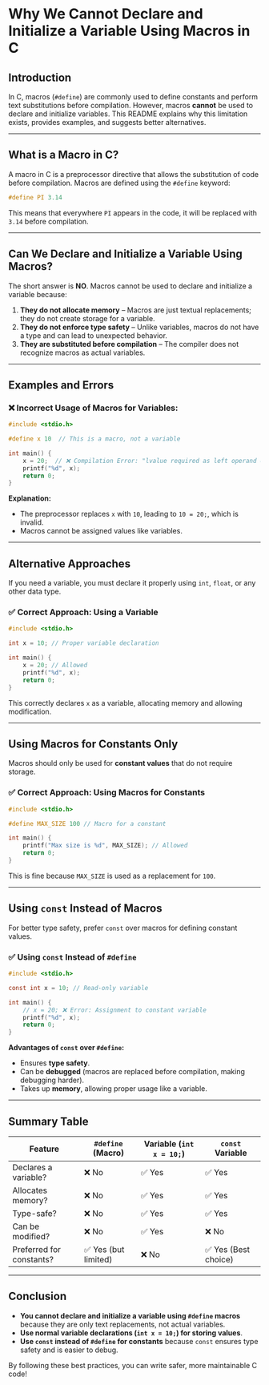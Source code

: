 # Why We Cannot Declare and Initialize a Variable Using Macros in C

## Introduction
In C, macros (`#define`) are commonly used to define constants and perform text substitutions before compilation. However, macros **cannot** be used to declare and initialize variables. This README explains why this limitation exists, provides examples, and suggests better alternatives.

---

## What is a Macro in C?
A macro in C is a preprocessor directive that allows the substitution of code before compilation. Macros are defined using the `#define` keyword:

```c
#define PI 3.14
```

This means that everywhere `PI` appears in the code, it will be replaced with `3.14` before compilation.

---

## Can We Declare and Initialize a Variable Using Macros?
The short answer is **NO**. Macros cannot be used to declare and initialize a variable because:
1. **They do not allocate memory** – Macros are just textual replacements; they do not create storage for a variable.
2. **They do not enforce type safety** – Unlike variables, macros do not have a type and can lead to unexpected behavior.
3. **They are substituted before compilation** – The compiler does not recognize macros as actual variables.

---

## Examples and Errors

### ❌ Incorrect Usage of Macros for Variables:
```c
#include <stdio.h>

#define x 10  // This is a macro, not a variable

int main() {
    x = 20;  // ❌ Compilation Error: "lvalue required as left operand of assignment"
    printf("%d", x);
    return 0;
}
```
**Explanation:**
- The preprocessor replaces `x` with `10`, leading to `10 = 20;`, which is invalid.
- Macros cannot be assigned values like variables.

---

## Alternative Approaches
If you need a variable, you must declare it properly using `int`, `float`, or any other data type.

### ✅ Correct Approach: Using a Variable
```c
#include <stdio.h>

int x = 10; // Proper variable declaration

int main() {
    x = 20; // Allowed
    printf("%d", x);
    return 0;
}
```
This correctly declares `x` as a variable, allocating memory and allowing modification.

---

## Using Macros for Constants Only
Macros should only be used for **constant values** that do not require storage.

### ✅ Correct Approach: Using Macros for Constants
```c
#include <stdio.h>

#define MAX_SIZE 100 // Macro for a constant

int main() {
    printf("Max size is %d", MAX_SIZE); // Allowed
    return 0;
}
```
This is fine because `MAX_SIZE` is used as a replacement for `100`.

---

## Using `const` Instead of Macros
For better type safety, prefer `const` over macros for defining constant values.

### ✅ Using `const` Instead of `#define`
```c
#include <stdio.h>

const int x = 10; // Read-only variable

int main() {
    // x = 20; ❌ Error: Assignment to constant variable
    printf("%d", x);
    return 0;
}
```
**Advantages of `const` over `#define`:**
- Ensures **type safety**.
- Can be **debugged** (macros are replaced before compilation, making debugging harder).
- Takes up **memory**, allowing proper usage like a variable.

---

## Summary Table
| Feature                 | `#define` (Macro)   | Variable (`int x = 10;`) | `const` Variable |
|-------------------------|------------------|----------------------|-----------------|
| Declares a variable?    | ❌ No             | ✅ Yes                 | ✅ Yes          |
| Allocates memory?       | ❌ No             | ✅ Yes                 | ✅ Yes          |
| Type-safe?              | ❌ No             | ✅ Yes                 | ✅ Yes          |
| Can be modified?        | ❌ No             | ✅ Yes                 | ❌ No           |
| Preferred for constants? | ✅ Yes (but limited) | ❌ No                  | ✅ Yes (Best choice) |

---

## Conclusion
- **You cannot declare and initialize a variable using `#define` macros** because they are only text replacements, not actual variables.
- **Use normal variable declarations (`int x = 10;`) for storing values**.
- **Use `const` instead of `#define` for constants** because `const` ensures type safety and is easier to debug.

By following these best practices, you can write safer, more maintainable C code!


